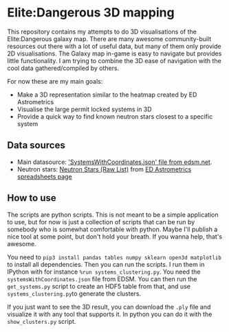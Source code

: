 # Elite:Dangerous 3D mapping
This repository contains my attempts to do 3D visualisations of the Elite:Dangerous galaxy map. There are many awesome community-built resources out there with a lot of useful data, but many of them only provide 2D visualisations. The Galaxy map in-game is easy to navigate but provides little functionality. I am trying to combine the 3D ease of navigation with the cool data gathered/compiled by others. 

For now these are my main goals:
- Make a 3D representation similar to the heatmap created by ED Astrometrics
- Visualise the large permit locked systems in 3D
- Provide a quick way to find known neutron stars closest to a specific system

## Data sources
- Main datasource: ['SystemsWithCoordinates.json' file from edsm.net](https://www.edsm.net/en/nightly-dumps).
- Neutron stars: [Neutron Stars (Raw List)](https://edastro.com/mapcharts/files/neutron-stars.csv) from [ED Astrometrics spreadsheets page](https://edastro.com/mapcharts/files.html)

## How to use
The scripts are python scripts. This is not meant to be a simple application to use, but for now is just a collection of scripts that can be run by somebody who is somewhat comfortable with python. Maybe I'll publish a nice tool at some point, but don't hold your breath. If you wanna help, that's awesome.

You need to `pip3 install pandas tables numpy sklearn open3d matplotlib` to install all dependencies. Then you can run the scripts. I run them in IPython with for instance `%run systems_clustering.py`. You need the `systemsWithCoordinates.json` file from EDSM. You can then run the `get_systems.py` script to create an HDF5 table from that, and use `systems_clustering.py`to generate the clusters.

If you just want to see the 3D result, you can download the `.ply` file and visualize it with any tool that supports it. In python you can do it with the `show_clusters.py` script.


```
